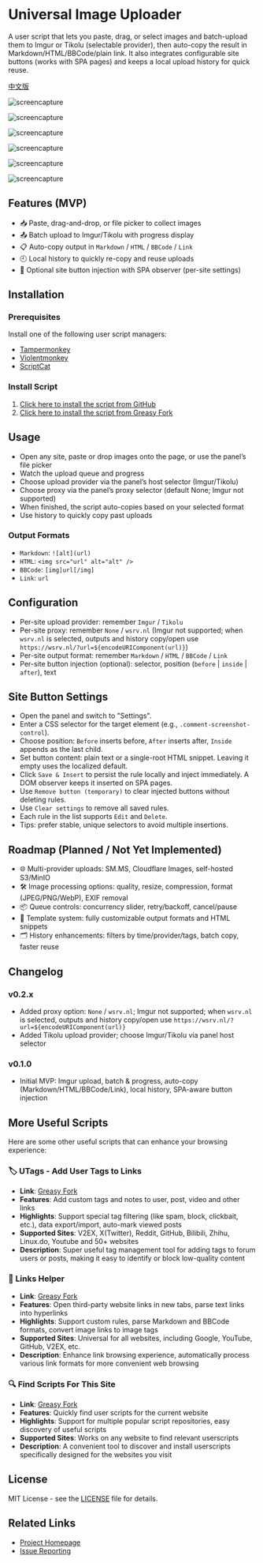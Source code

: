 # Universal Image Uploader

A user script that lets you paste, drag, or select images and batch-upload them to Imgur or Tikolu (selectable provider), then auto-copy the result in Markdown/HTML/BBCode/plain link. It also integrates configurable site buttons (works with SPA pages) and keeps a local upload history for quick reuse.

[中文版](https://github.com/utags/userscripts/blob/main/universal-image-uploader/README.zh-CN.md)

![screencapture](https://raw.githubusercontent.com/utags/userscripts/main/assets/2025-10-22-21-21-49.png)

![screencapture](https://raw.githubusercontent.com/utags/userscripts/main/assets/2025-10-22-21-12-14.png)

![screencapture](https://raw.githubusercontent.com/utags/userscripts/main/assets/2025-10-22-21-08-06.png)

![screencapture](https://raw.githubusercontent.com/utags/userscripts/main/assets/2025-10-22-21-06-32.png)

![screencapture](https://raw.githubusercontent.com/utags/userscripts/main/assets/2025-10-22-21-09-00.png)

![screencapture](https://raw.githubusercontent.com/utags/userscripts/main/assets/2025-10-22-21-09-33.png)

## Features (MVP)

- 📥 Paste, drag-and-drop, or file picker to collect images
- 📤 Batch upload to Imgur/Tikolu with progress display
- 📋 Auto-copy output in `Markdown` / `HTML` / `BBCode` / `Link`
- 🕘 Local history to quickly re-copy and reuse uploads
- 🔘 Optional site button injection with SPA observer (per-site settings)

## Installation

### Prerequisites

Install one of the following user script managers:

- [Tampermonkey](https://www.tampermonkey.net/)
- [Violentmonkey](https://violentmonkey.github.io/)
- [ScriptCat](https://scriptcat.org/)

### Install Script

1. [Click here to install the script from GitHub](https://github.com/utags/userscripts/raw/main/universal-image-uploader/universal-image-uploader.user.js)
2. [Click here to install the script from Greasy Fork](https://greasyfork.org/scripts/553341-universal-image-uploader)

## Usage

- Open any site, paste or drop images onto the page, or use the panel’s file picker
- Watch the upload queue and progress
- Choose upload provider via the panel’s host selector (Imgur/Tikolu)
- Choose proxy via the panel’s proxy selector (default None; Imgur not supported)
- When finished, the script auto-copies based on your selected format
- Use history to quickly copy past uploads

### Output Formats

- `Markdown`: `![alt](url)`
- `HTML`: `<img src="url" alt="alt" />`
- `BBCode`: `[img]url[/img]`
- `Link`: `url`

## Configuration

- Per-site upload provider: remember `Imgur` / `Tikolu`
- Per-site proxy: remember `None` / `wsrv.nl` (Imgur not supported; when `wsrv.nl` is selected, outputs and history copy/open use `https://wsrv.nl/?url=${encodeURIComponent(url)}`)
- Per-site output format: remember `Markdown` / `HTML` / `BBCode` / `Link`
- Per-site button injection (optional): selector, position (`before` | `inside` | `after`), text

## Site Button Settings

- Open the panel and switch to "Settings".
- Enter a CSS selector for the target element (e.g., `.comment-screenshot-control`).
- Choose position: `Before` inserts before, `After` inserts after, `Inside` appends as the last child.
- Set button content: plain text or a single-root HTML snippet. Leaving it empty uses the localized default.
- Click `Save & Insert` to persist the rule locally and inject immediately. A DOM observer keeps it inserted on SPA pages.
- Use `Remove button (temporary)` to clear injected buttons without deleting rules.
- Use `Clear settings` to remove all saved rules.
- Each rule in the list supports `Edit` and `Delete`.
- Tips: prefer stable, unique selectors to avoid multiple insertions.

## Roadmap (Planned / Not Yet Implemented)

- 🌐 Multi-provider uploads: SM.MS, Cloudflare Images, self-hosted S3/MinIO
- 🛠 Image processing options: quality, resize, compression, format (JPEG/PNG/WebP), EXIF removal
- 📦 Queue controls: concurrency slider, retry/backoff, cancel/pause
- 🧩 Template system: fully customizable output formats and HTML snippets
- 🗂 History enhancements: filters by time/provider/tags, batch copy, faster reuse

## Changelog

### v0.2.x

- Added proxy option: `None` / `wsrv.nl`; Imgur not supported; when `wsrv.nl` is selected, outputs and history copy/open use `https://wsrv.nl/?url=${encodeURIComponent(url)}`
- Added Tikolu upload provider; choose Imgur/Tikolu via panel host selector

### v0.1.0

- Initial MVP: Imgur upload, batch & progress, auto-copy (Markdown/HTML/BBCode/Link), local history, SPA-aware button injection

## More Useful Scripts

Here are some other useful scripts that can enhance your browsing experience:

### 🏷️ UTags - Add User Tags to Links

- **Link**: [Greasy Fork](https://greasyfork.org/scripts/460718-utags-add-usertags-to-links)
- **Features**: Add custom tags and notes to user, post, video and other links
- **Highlights**: Support special tag filtering (like spam, block, clickbait, etc.), data export/import, auto-mark viewed posts
- **Supported Sites**: V2EX, X(Twitter), Reddit, GitHub, Bilibili, Zhihu, Linux.do, Youtube and 50+ websites
- **Description**: Super useful tag management tool for adding tags to forum users or posts, making it easy to identify or block low-quality content

### 🔗 Links Helper

- **Link**: [Greasy Fork](https://greasyfork.org/scripts/464541-links-helper)
- **Features**: Open third-party website links in new tabs, parse text links into hyperlinks
- **Highlights**: Support custom rules, parse Markdown and BBCode formats, convert image links to image tags
- **Supported Sites**: Universal for all websites, including Google, YouTube, GitHub, V2EX, etc.
- **Description**: Enhance link browsing experience, automatically process various link formats for more convenient web browsing

### 🔍 Find Scripts For This Site

- **Link**: [Greasy Fork](https://greasyfork.org/scripts/550659-find-scripts-for-this-site)
- **Features**: Quickly find user scripts for the current website
- **Highlights**: Support for multiple popular script repositories, easy discovery of useful scripts
- **Supported Sites**: Works on any website to find relevant userscripts
- **Description**: A convenient tool to discover and install userscripts specifically designed for the websites you visit

## License

MIT License - see the [LICENSE](https://github.com/utags/userscripts/blob/main/LICENSE) file for details.

## Related Links

- [Project Homepage](https://github.com/utags/userscripts)
- [Issue Reporting](https://github.com/utags/userscripts/issues)
